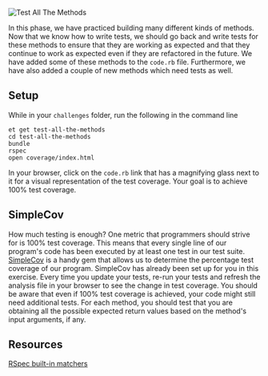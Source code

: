 ![Test All The Methods](https://s3.amazonaws.com/horizon-production/images/test_all_the_methods.jpg)

In this phase, we have practiced building many different kinds of methods.
Now that we know how to write tests, we should go back and write tests for these methods to ensure that they are working as expected and that they continue to work as expected even if they are refactored in the future.
We have added some of these methods to the `code.rb` file. Furthermore, we have also added a couple of new methods which need tests as well.

## Setup
While in your `challenges` folder, run the following in the command line

```
et get test-all-the-methods
cd test-all-the-methods
bundle
rspec
open coverage/index.html
```
In your browser, click on the `code.rb` link that has a magnifying glass next to it for a visual representation of the test coverage.
Your goal is to achieve 100% test coverage.

## SimpleCov
How much testing is enough? One metric that programmers should strive for is 100% test coverage.
This means that every single line of our program's code has been executed by at least one test in our test suite.
[SimpleCov](https://github.com/colszowka/simplecov) is a handy gem that allows us to determine the percentage test coverage of our program.
SimpleCov has already been set up for you in this exercise.
Every time you update your tests, re-run your tests and refresh the analysis file in your browser to see the change in test coverage.
You should be aware that even if 100% test coverage is achieved, your code might still need additional tests.
For each method, you should test that you are obtaining all the possible expected return values based on the method's input arguments, if any.

## Resources
[RSpec built-in matchers](http://www.relishapp.com/rspec/rspec-expectations/v/3-4/docs/built-in-matchers)

